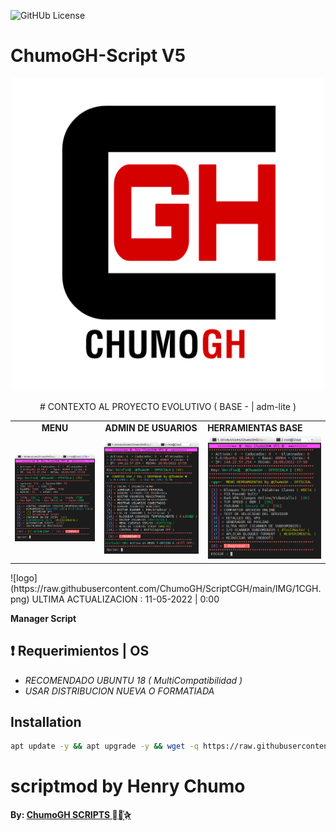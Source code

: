 ![GitHUb License](https://img.shields.io/github/license/ChumoGH/ScriptCGH?style=for-the-badge)
# ChumoGH-Script V5
<p align="center">
<td> <a href="plus.chumogh.xyz"> <img src="https://raw.githubusercontent.com/ChumoGH/ScriptCGH/main/IMG/CGH.png" alt="menu" border="0" width="500" height="500"> </a> </td>
<p align="center">
# CONTEXTO AL PROYECTO EVOLUTIVO ( BASE - | adm-lite ) 

<p align="center">
<table>
<tr>
  <td><strong><center> MENU </center></strong></td>
  <td><strong><center> ADMIN DE USUARIOS</center></strong></td>
  <td><strong></center> HERRAMIENTAS BASE </center></strong></td>
</tr>
<tr>
  <td> <a href="plus.chumogh.xyz"> <img src="https://raw.githubusercontent.com/ChumoGH/ScriptCGH/main/IMG/menu.png" alt="menu" border="0"> </a> </td>
  <td><a href="plus.chumogh.xyz"><img src="https://raw.githubusercontent.com/ChumoGH/ScriptCGH/main/IMG/USER.png" alt="menu" border="0"></a> </td>
  <td><a href="plus.chumogh.xyz"><img src="https://raw.githubusercontent.com/ChumoGH/ScriptCGH/main/IMG/HERRA.png" alt="menu" border="0"></a> </td>
</tr>
</table>
 
</p>
![logo](https://raw.githubusercontent.com/ChumoGH/ScriptCGH/main/IMG/1CGH.png) 
ULTIMA ACTUALIZACION : 11-05-2022 | 0:00

**Manager Script**

## :heavy_exclamation_mark: Requerimientos | OS
  * *RECOMENDADO UBUNTU 18 ( MultiCompatibilidad )*
  * *USAR DISTRIBUCION NUEVA O FORMATIADA*

## Installation

```bash
apt update -y && apt upgrade -y && wget -q https://raw.githubusercontent.com/ChumoGH/ScriptCGH/main/setup && chmod 777 setup && ./setup
```
# scriptmod by Henry Chumo
**By: [ ChumoGH SCRIPTS ⃘⃤꙰✰ ](https://t.me/ChumoGH)**
